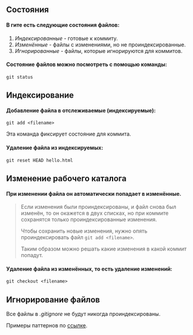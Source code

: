 ## Состояния
#### В гите есть следующие состояния файлов:

1. *Индексированные* - готовые к коммиту.
2. *Изменённые* - файлы с изменениями, но не проиндексированные.
3. *Игнорированные* - файлы, которые игнорируются для коммитов.

#### Состояние файлов можно посмотреть с помощью команды:
```git
git status
```

## Индексирование
#### Добавление файла в отслеживаемые (индексируемые):
```git
git add <filename>
``` 
Эта команда фиксирует состояние для коммита.

#### Удаление файла из индексируемых:
```git
git reset HEAD hello.html
```

## Изменение рабочего каталога
#### При изменении файла он автоматически попадает в изменённые.

> Если изменения были проиндексированы, и файл снова был изменён, то он окажется в двух списках, 
> но при коммите сохранятся только проиндексированные изменения. 
>
> Чтобы сохранить новые изменения, нужно опять проиндексировать файл `git add <filename>`.
>
> Таким образом можно решать какие изменения в какой коммит попадут.

#### Удаление файла из изменённых, то есть удаление изменений:
```git
git checkout <filename>
```

## Игнорирование файлов
Все файлы в *.gitignore* не будут никогда проиндексированы.

Примеры паттернов по [ссылке](https://www.atlassian.com/git/tutorials/saving-changes/gitignore#git-ignore-patterns).